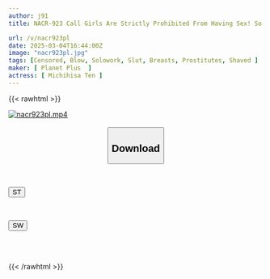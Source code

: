 ```yaml
---
author: j91
title: NACR-923 Call Girls Are Strictly Prohibited From Having Sex! So If You Have A Favorite Customer, Seduce Him And Have Sex With Him Outside Of Work Hours.

url: /v/nacr923pl
date: 2025-03-04T16:44:00Z
image: "nacr923pl.jpg"
tags: [Censored, Blow, Solowork, Slut, Breasts, Prostitutes, Shaved	]
maker: [ Planet Plus  ]
actress: [ Michihisa Ten ]
---
```



{{< rawhtml >}}

<div class="video" data-videoid="3aPYA9OPyWtddXW">
    <a href="javascript:;">
        <img src="/v/nacr923pl/nacr923pl.jpg" width="WIDTH" height="HEIGHT" alt="nacr923pl.mp4" loading="lazy">
    </a>
</div>

<script type="text/javascript" src="https://j91.asia/asset/on-demand-st.js"></script>

<br>
  <link rel="stylesheet" href="https://j91.asia/asset/bs5.css">
  
  <center>
  <button class="btn btn-primary" type="button" data-bs-toggle="collapse" data-bs-target=".multi-collapse" aria-expanded="false" aria-controls="multiCollapseExample1 multiCollapseExample2"><h2>Download</h2></button></center>
</p>
<div class="row">
  <div class="col">
    <div class="collapse multi-collapse" id="multiCollapseExample1">
      <div class="card card-body">
	      	      <br>
<div class="buttons">  
<p><a href="/v/nacr923pl/st.html" target="_blank"><button class="btn-hover color-3"><i class="fa fa-download"></i> ST</button></a></p></div>
    </div>
  </div>
</div>
  <div class="col">
    <div class="collapse multi-collapse" id="multiCollapseExample2">
      <div class="card card-body">
	      <br>
<div class="buttons">
<p><a href="/v/nacr923pl/sw.html" target="_blank"><button class="btn-hover color-2"><i class="fa fa-download"></i> SW</button></a></p></div>
<br><br>
      </div>
    </div>
  </div>
</div>

{{< /rawhtml >}}